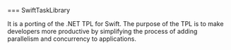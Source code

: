 === SwiftTaskLibrary

It is a porting of the .NET TPL for Swift. The purpose of the TPL is to make
developers more productive by simplifying the process of adding parallelism
and concurrency to applications.
